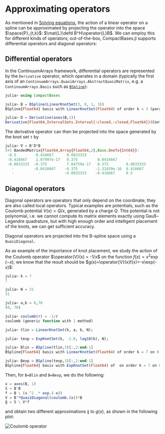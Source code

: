 # Approximating operators

As mentioned in [Solving equations](@ref), the action of a linear
operator on a spline can be approximated by projecting the operator
into the space $\space{P}_{t,k}$: $\mat{L}\defd B^H\operator{L}B$. We
can employ this for different kinds of operators; out-of-the-box,
CompactBases.jl supports differential operators and diagonal operators:

## Differential operators

In the ContinuumArrays framework, differential operators are
represented by the `Derivative` operator, which operates in a domain
(typically the first axis of an
`ContinuumArrays.QuasiArrays.AbstractQuasiMatrix`, e.g. a
`ContinuumArrays.Basis` such as [`BSpline`](@ref)):

```julia
julia> using CompactBases

julia> B = BSpline(LinearKnotSet(3, 0, 1, 3))
BSpline{Float64} basis with LinearKnotSet(Float64) of order k = 3 (parabolic) on 0.0..1.0 (3 intervals)

julia> D = Derivative(axes(B,1))
Derivative{Float64,IntervalSets.Interval{:closed,:closed,Float64}}(ContinuumArrays.QuasiArrays.Inclusion{Float64,IntervalSets.Interval{:closed,:closed,Float64}}(0.0..1.0))
```

The derivative operator can then be projected into the space generated
by the knot set `t` by

```julia
julia> ∇ = B'D*B
5×5 BandedMatrix{Float64,Array{Float64,2},Base.OneTo{Int64}}:
 -0.5         0.416667      0.0833333      ⋅            ⋅
 -0.416667    2.07997e-17   0.375         0.0416667     ⋅
 -0.0833333  -0.375         7.84759e-17   0.375        0.0833333
   ⋅         -0.0416667    -0.375        -1.31839e-16  0.416667
   ⋅           ⋅           -0.0833333    -0.416667     0.5
```

## Diagonal operators

Diagonal operators are operators that only depend on the coordinate;
they are also called local operators. Typical examples are potentials,
such as the Coulomb potential $V(x) = Q/x$, generated by a charge
$Q$. This potential is not polynomial, i.e. we cannot compute its
matrix elements exactly using Gauß–Legendre quadrature, but with high
enough order and intelligent placement of the knots, we can get
sufficient accuracy.

Diagonal operators are projected into the B-spline space using a
`QuasiDiagonal`.

As as example of the importance of knot placement, we study the action
of the Coulomb operator $\operator{V}(x) = -1/x$ on the function
$f(x)=x^2\exp(-x)$; we know that the result should be
$g(x)=\operator{V}(x)f(x)=-x\exp(-x)$:

```julia
julia> k = 7
7

julia> N = 31
31

julia> a,b = 0,70
(0, 70)

julia> coulomb(r) = -1/r
coulomb (generic function with 1 method)

julia> tlin = LinearKnotSet(k, a, b, N);

julia> texp = ExpKnotSet(k, -1.0, log10(b), N);

julia> Blin = BSpline(tlin,3)[:,2:end-1]
BSpline{Float64} basis with LinearKnotSet(Float64) of order k = 7 on 0.0..70.0 (31 intervals), restricted to basis functions 2..36 ⊂ 1..37

julia> Bexp = BSpline(texp,3)[:,2:end-1]
BSpline{Float64} basis with ExpKnotSet(Float64) of  on order k = 7 on 0,0.1..70.00000000000001 (31 intervals), restricted to basis functions 2..36 ⊂ 1..37
```

Then, for `B=Blin` and `B=Bexp`, we do the following:

```julia
x = axes(B, 1)
S = B'B
f = B \ (x.^2 .* exp.(-x))
V = B'*QuasiDiagonal(coulomb.(x))*B
g̃ = S \ V*f
```

and obtain two different approximations `g̃` to $g(x)$, as shown in the
following plot:

![Coulomb operator](../figures/bsplines/diagonal-operators.svg)
